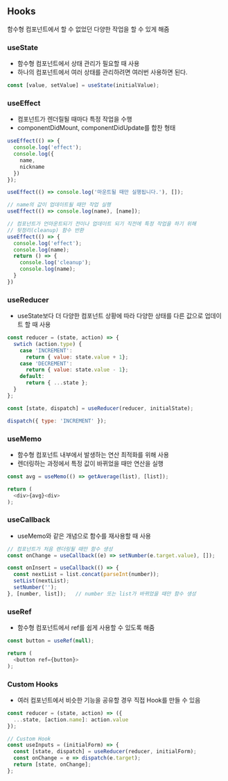 ## Hooks

함수형 컴포넌트에서 할 수 없었던 다양한 작업을 할 수 있게 해줌

### useState

- 함수형 컴포넌트에서 상태 관리가 필요할 때 사용
- 하나의 컴포넌트에서 여러 상태를 관리하려면 여러번 사용하면 된다.

```javascript
const [value, setValue] = useState(initialValue);
```

### useEffect

- 컴포넌트가 렌더릴될 때마다 특정 작업을 수행
- componentDidMount, componentDidUpdate를 합찬 형태

```javascript
useEffect(() => {
  console.log('effect');
  console.log({
    name,
    nickname
  })
});

useEffect(() => console.log('마운트될 때만 실행됩니다.'), []);

// name의 값이 업데이트될 때만 작업 실행
useEffect(() => console.log(name), [name]);

// 컴포넌트가 언마운트되기 전이나 업데이트 되기 직전에 특정 작업을 하기 위해 
// 뒷정리(cleanup) 함수 반환
useEffect(() => {
  console.log('effect');
  console.log(name);
  return () => {
    console.log('cleanup');
    console.log(name);
  }
})
```

### useReducer
- useState보다 더 다양한 컴포넌트 상황에 따라 다양한 상태를 다른 값으로 업데이트 할 때 사용

```javascript
const reducer = (state, action) => {
  swtich (action.type) {
    case 'INCREMENT':
      return { value: state.value + 1};
    case 'DECREMENT':
      return { value: state.value - 1};
    default:
      return { ...state };
  }
};

const [state, dispatch] = useReducer(reducer, initialState);

dispatch({ type: 'INCREMENT' });
```

### useMemo
- 함수형 컴포넌트 내부에서 발생하는 연산 최적화를 위해 사용
- 렌더링하는 과정에서 특정 값이 바뀌었을 때만 연산을 실행

```javascript
const avg = useMemo(() => getAverage(list), [list]);

return (
  <div>{avg}<div>
);
```

### useCallback
- useMemo와 같은 개념으로 함수를 재사용할 때 사용

```javascript
// 컴포넌트가 처음 렌더링될 때만 함수 생성
const onChange = useCallback((e) => setNumber(e.target.value), []);

const onInsert = useCallback(() => {
  const nextList = list.concat(parseInt(number));
  setList(nextList);
  setNumber('');
}, [number, list]);   // number 또는 list가 바뀌었을 때만 함수 생성
```

### useRef
- 함수형 컴포넌트에서 ref를 쉽게 사용할 수 있도록 해줌

```javascript
const button = useRef(null);

return (
  <button ref={button}>
);
```

### Custom Hooks
- 여러 컴포넌트에서 비슷한 기능을 공유할 경우 직접 Hook를 만들 수 있음

```javascript
const reducer = (state, action) => ({
  ...state, [action.name]: action.value
});

// Custom Hook
const useInputs = (initialForm) => {
  const [state, dispatch] = useReducer(reducer, initialForm);
  const onChange = e => dispatch(e.target);
  return [state, onChange];
};
```